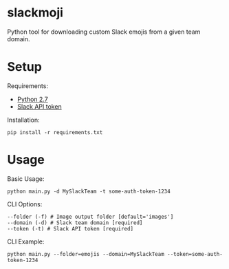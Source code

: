 # slackmoji

Python tool for downloading custom Slack emojis from a given team domain.

Setup
=====
Requirements:
* [Python 2.7](https://www.python.org/download/releases/2.7/)
* [Slack API token](https://api.slack.com/custom-integrations/legacy-tokens)

Installation:
```
pip install -r requirements.txt
```

Usage
=====
Basic Usage:
```
python main.py -d MySlackTeam -t some-auth-token-1234
```
CLI Options:
```
--folder (-f) # Image output folder [default='images']
--domain (-d) # Slack team domain [required]
--token (-t) # Slack API token [required]
```
CLI Example:
```
python main.py --folder=emojis --domain=MySlackTeam --token=some-auth-token-1234
```
